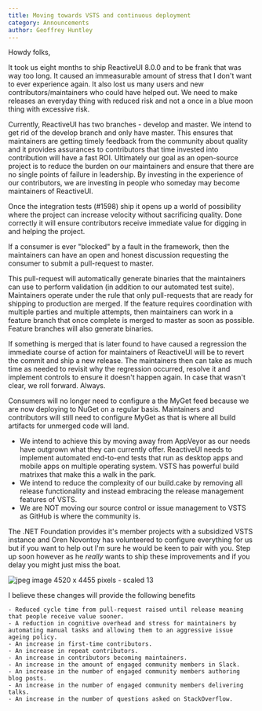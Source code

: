 ```yaml
---
title: Moving towards VSTS and continuous deployment
category: Announcements
author: Geoffrey Huntley
---
```


Howdy folks,

It took us eight months to ship ReactiveUI 8.0.0 and to be frank that was way too long. It caused an immeasurable amount of stress that I don't want to ever experience again. It also lost us many users and new contributors/maintainers who could have helped out.  We need to make releases an everyday thing with reduced risk and not a once in a blue moon thing with excessive risk. 

Currently, ReactiveUI has two branches - develop and master. We intend to get rid of the develop branch and only have master. This ensures that maintainers are getting timely feedback from the community about quality and it provides assurances to contributors that time invested into contribution will have a fast ROI. Ultimately our goal as an open-source project is to reduce the burden on our maintainers and ensure that there are no single points of failure in leadership. By investing in the experience of our contributors, we are investing in people who someday may become maintainers of ReactiveUI.

Once the integration tests (#1598) ship it opens up a world of possibility where the project can increase velocity without sacrificing quality. Done correctly it will ensure contributors receive immediate value for digging in and helping the project. 

If a consumer is ever "blocked" by a fault in the framework, then the maintainers can have an open and honest discussion requesting the consumer to submit a pull-request to master. 

This pull-request will automatically generate binaries that the maintainers can use to perform validation (in addition to our automated test suite). Maintainers operate under the rule that only pull-requests that are ready for shipping to production are merged. If the feature requires coordination with multiple parties and multiple attempts, then maintainers can work in a feature branch that once complete is merged to master as soon as possible. Feature branches will also generate binaries.

If something is merged that is later found to have caused a regression the immediate course of action for maintainers of ReactiveUI will be to revert the commit and ship a new release. The maintainers then can take as much time as needed to revisit why the regression occurred, resolve it and implement controls to ensure it doesn't happen again. In case that wasn't clear, we roll forward. Always.

Consumers will no longer need to configure a the MyGet feed because we are now deploying to NuGet on a regular basis. Maintainers and contributors will still need to configure MyGet as that is where all build artifacts for unmerged code will land.

- We intend to achieve this by moving away from AppVeyor as our needs have outgrown what they can currently offer. ReactiveUI needs to implement automated end-to-end tests that run as desktop apps and mobile apps on multiple operating system. VSTS has powerful build matrixes that make this a walk in the park. 
- We intend to reduce the complexity of our build.cake by removing all release functionality and instead embracing the release management features of VSTS.
- We are NOT moving our source control or issue management to VSTS as GitHub is where the community is.
    
The .NET Foundation provides it's member projects with a subsidized VSTS instance and Oren Novontoy has volunteered to configure everything for us but if you want to help out I'm sure he would be keen to pair with you. Step up soon however as he _really_ wants to ship these improvements and if you delay you might just miss the boat. 


![jpeg image 4520 x 4455 pixels - scaled 13](https://user-images.githubusercontent.com/127353/39573708-a2175a6e-4f17-11e8-8a2e-0284aaafe088.jpg)

I believe these changes will provide the following benefits

    - Reduced cycle time from pull-request raised until release meaning that people receive value sooner.
    - A reduction in cognitive overhead and stress for maintainers by automating manual tasks and allowing them to an aggressive issue ageing policy.
    - An increase in first-time contributors.
    - An increase in repeat contributors.
    - An increase in contributors becoming maintainers.
    - An increase in the amount of engaged community members in Slack.
    - An increase in the number of engaged community members authoring blog posts.
    - An increase in the number of engaged community members delivering talks.
    - An increase in the number of questions asked on StackOverflow.


